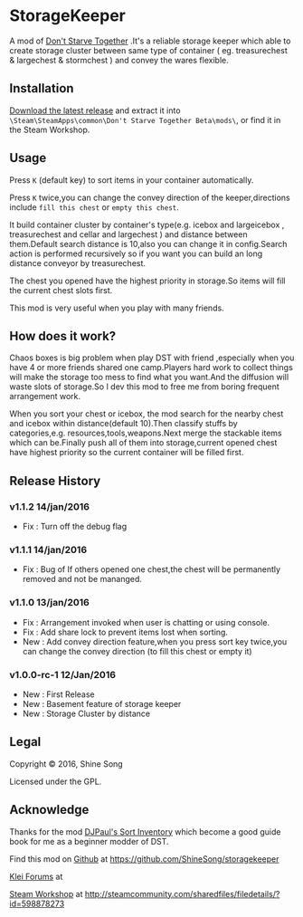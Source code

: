 # StorageKeeper
A mod of [Don't Starve Together](http://dontstarvetogether.com/) .It's a reliable storage keeper which able to create storage cluster between same type of container ( eg. treasurechest &amp; largechest &amp; stormchest ) and convey the wares flexible.
## Installation
[Download the latest release](https://github.com/ShineSong/storagekeeper/releases) and extract it into `\Steam\SteamApps\common\Don't Starve Together Beta\mods\`, or find it in the Steam Workshop.

## Usage
Press `K` (default key) to sort items in your container automatically.

Press `K` twice,you can change the convey direction of the keeper,directions include `fill this chest` or `empty this chest`.

It build container cluster by container's type(e.g. icebox and largeicebox , treasurechest and cellar and largechest ) and distance between them.Default search distance is 10,also you can change it in config.Search action is performed recursively so if you want you can build an long distance conveyor by treasurechest.

The chest you opened have the highest priority in storage.So items will fill the current chest slots first.

This mod is very useful when you play with many friends.
## How does it work?
Chaos boxes is big problem when play DST with friend ,especially when you have 4 or more friends shared one camp.Players hard work to collect things will make the storage too mess to find what you want.And the diffusion will waste slots of storage.So I dev this mod to free me from boring frequent arrangement work.

When you sort your chest or icebox, the mod search for the nearby chest and icebox within distance(default 10).Then classify stuffs by categories,e.g. resources,tools,weapons.Next merge the stackable items which can be.Finally push all of them into storage,current opened chest have highest priority so the current container will be filled first.

## Release History
### v1.1.2 14/jan/2016
- Fix : Turn off the debug flag
### v1.1.1 14/jan/2016
- Fix : Bug of If others opened one chest,the chest will be permanently removed and not be mananged.
### v1.1.0 13/jan/2016
- Fix : Arrangement invoked when user is chatting or using console.
- Fix : Add share lock to prevent items lost when sorting.
- New : Add convey direction feature,when you press sort key twice,you can change the convey direction (to fill this chest or empty it)

### v1.0.0-rc-1 12/Jan/2016
- New : First Release
- New : Basement feature of storage keeper
- New : Storage Cluster by distance

## Legal
Copyright © 2016, Shine Song

Licensed under the GPL.

## Acknowledge
Thanks for the mod [DJPaul's Sort Inventory](https://github.com/paulgibbs/DJPaul-Sort-Inventory) which become a good guide book for me as a beginner modder of DST.

Find this mod on [Github](https://github.com/ShineSong/storagekeeper) at https://github.com/ShineSong/storagekeeper

[Klei Forums](http://forums.kleientertainment.com/topic/62320-mod-releasestorage-keeper/) at

[Steam Workshop](http://steamcommunity.com/sharedfiles/filedetails/?id=598878273) at http://steamcommunity.com/sharedfiles/filedetails/?id=598878273
